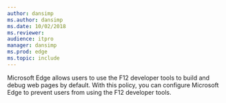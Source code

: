 ```yaml
---
author: dansimp
ms.author: dansimp
ms.date: 10/02/2018
ms.reviewer:
audience: itpro
manager: dansimp
ms.prod: edge
ms.topic: include
---
```


Microsoft Edge allows users to use the F12 developer tools to build and debug web pages by default. With this policy, you can configure Microsoft Edge to prevent users from using the F12 developer tools.

